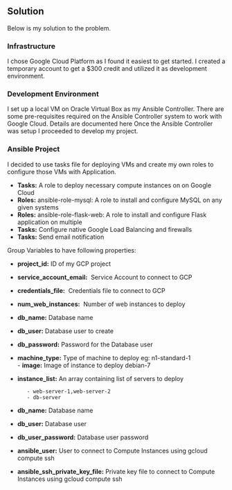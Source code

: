 

## Solution
Below is my solution to the problem. 

### Infrastructure 
 
I chose Google Cloud Platform as I found it easiest to get started. I created a temporary account to get a $300 credit and utilized it as development environment.

### Development Environment

I set up a local VM on Oracle Virtual Box as my Ansible Controller. There are some pre-requisites required on the Ansible Controller system to work with Google Cloud. Details are documented here Once the Ansible Controller was setup I proceeded to develop my project.

### Ansible Project

I decided to use tasks file for deploying VMs and create my own roles to configure those VMs with Application.
​       
- **Tasks:** A role to deploy necessary compute instances on on Google Cloud
- **Roles:** ansible-role-mysql: A role to install and configure MySQL on any given systems
- **Roles:** ansible-role-flask-web: A role to install and configure Flask application on multiple 
- **Tasks:** Configure native Google Load Balancing and firewalls
- **Tasks:** Send email notification

Group Variables to have following properties:

- **project_id:**  ID of my GCP project
- **service_account_email:** ​ Service Account to connect to GCP
- **credentials_file:** ​​ Credentials file to connect to GCP
- **num_web_instances:** ​ Number of web instances to deploy
- **db_name:** Database name
- **db_user:** Database user to create
- **db_password:** Password for the Database user
- **machine_type:** Type of machine to deploy eg: n1-standard-1  
​- **image:** Image of instance to deploy debian-7
- **instance_list:** An array containing list of servers to deploy
    
         - web-server-1,web-server-2
         - db-server
- **db_name:** Database name
- **db_user:** Database user
- **db_user_password:** Database user password
- **ansible_user:** User to connect to Compute Instances using gcloud compute ssh
- **ansible_ssh_private_key_file:** Private key file to connect to Compute Instances using gcloud compute ssh
